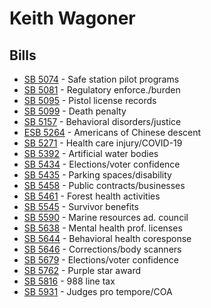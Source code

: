 # Keith Wagoner
## Bills
* [SB 5074](bill/2021-22/sb/5074/) - Safe station pilot programs
* [SB 5081](bill/2021-22/sb/5081/) - Regulatory enforce./burden
* [SB 5095](bill/2021-22/sb/5095/) - Pistol license records
* [SB 5099](bill/2021-22/sb/5099/) - Death penalty
* [SB 5157](bill/2021-22/sb/5157/) - Behavioral disorders/justice
* [ESB 5264](bill/2021-22/esb/5264/) - Americans of Chinese descent
* [SB 5271](bill/2021-22/sb/5271/) - Health care injury/COVID-19
* [SB 5392](bill/2021-22/sb/5392/) - Artificial water bodies
* [SB 5434](bill/2021-22/sb/5434/) - Elections/voter confidence
* [SB 5435](bill/2021-22/sb/5435/) - Parking spaces/disability
* [SB 5458](bill/2021-22/sb/5458/) - Public contracts/businesses
* [SB 5461](bill/2021-22/sb/5461/) - Forest health activities
* [SB 5545](bill/2021-22/sb/5545/) - Survivor benefits           
* [SB 5590](bill/2021-22/sb/5590/) - Marine resources ad. council
* [SB 5638](bill/2021-22/sb/5638/) - Mental health prof. licenses
* [SB 5644](bill/2021-22/sb/5644/) - Behavioral health coresponse
* [SB 5646](bill/2021-22/sb/5646/) - Corrections/body scanners
* [SB 5679](bill/2021-22/sb/5679/) - Elections/voter confidence
* [SB 5762](bill/2021-22/sb/5762/) - Purple star award
* [SB 5816](bill/2021-22/sb/5816/) - 988 line tax
* [SB 5931](bill/2021-22/sb/5931/) - Judges pro tempore/COA
